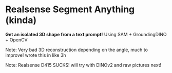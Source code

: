 
# Realsense Segment Anything (kinda)

**Get an isolated 3D shape from a text prompt!** Using SAM + GroundingDINO + OpenCV

Note: Very bad 3D reconstruction depending on the angle, much to improve! wrote this in like 3h

Note: Realsense D415 SUCKS! will try with DINOv2 and raw pictures next!
